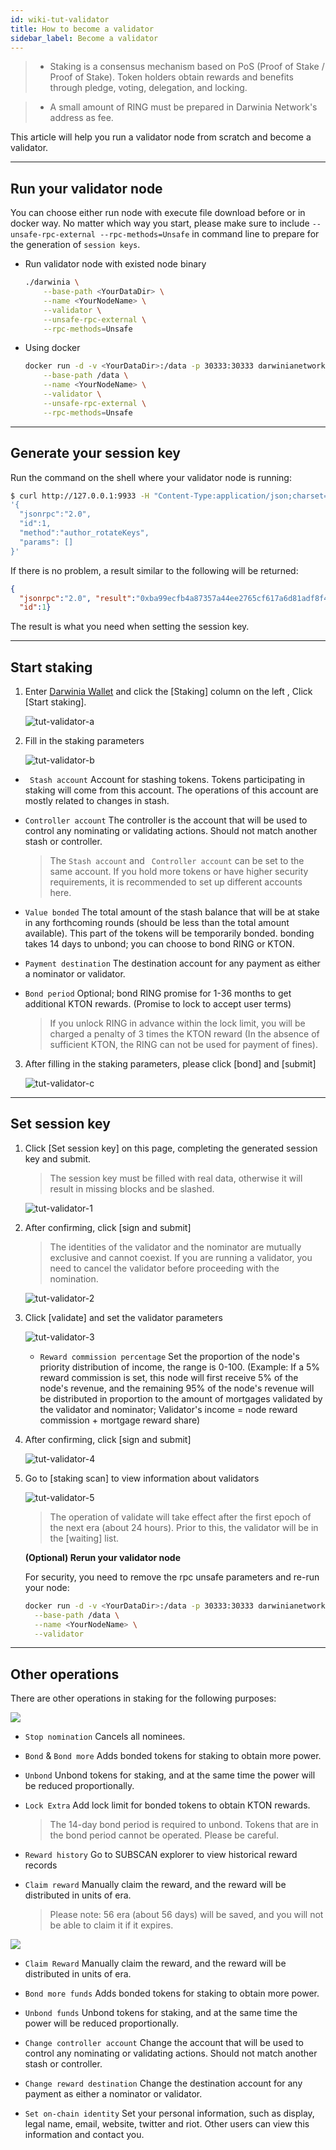 ```yaml
---
id: wiki-tut-validator
title: How to become a validator
sidebar_label: Become a validator
---
```

> - Staking is a consensus mechanism based on PoS (Proof of Stake / Proof of Stake). Token holders obtain rewards and benefits through pledge, voting, delegation, and locking.

> - A small amount of RING must be prepared in Darwinia Network's address as fee.

This article will help you run a validator node from scratch and become a validator.

<hr />

## Run your validator node

You can choose either run node with execute file download before or in docker way. No matter which way you start, please make sure 
to include `--unsafe-rpc-external --rpc-methods=Unsafe` in command line to prepare for the generation of `session keys`.

- Run validator node with existed node binary
  
  ```sh
  ./darwinia \
      --base-path <YourDataDir> \
      --name <YourNodeName> \
      --validator \
      --unsafe-rpc-external \
      --rpc-methods=Unsafe
	```  

- Using docker
  
  ```bash
  docker run -d -v <YourDataDir>:/data -p 30333:30333 darwinianetwork/darwinia:v0.7.0 \
	  --base-path /data \
  	  --name <YourNodeName> \
      --validator \
  	  --unsafe-rpc-external \
  	  --rpc-methods=Unsafe
    ```

<hr />

## Generate your session key

Run the command on the shell where your validator node is running:

```sh
$ curl http://127.0.0.1:9933 -H "Content-Type:application/json;charset=utf-8" -d \
'{
  "jsonrpc":"2.0",
  "id":1,
  "method":"author_rotateKeys",
  "params": []
}'
```

If there is no problem, a result similar to the following will be returned:

```json
{
  "jsonrpc":"2.0", "result":"0xba99ecfb4a87357a44ee2765cf617a6d81adf8f43e522db52e348d2f9d45ccde12d53d562e14bb18522fbc3032b786f44b2b92240f4756386d4baec68bbfb882bbabcce1440c84d7f5b67c8ecb956345100d5dbd07adfeba3d9482f95d9dec6c68d085323e61590f850c38244dd2c2bc4055548d9edfd0471f47da7667c17fe8",
  "id":1}
```

The result is what you need when setting the session key.

<hr />

## Start staking

1. Enter [Darwinia Wallet](https://apps.darwinia.network) and click the [Staking] column on the left , Click [Start staking].
   
   ![tut-validator-a](assets/tut-validator-a.png)


2. Fill in the staking parameters
   
   ![tut-validator-b](assets/tut-validator-b.png)
   
  - ` Stash account` Account for stashing tokens. Tokens participating in staking will come from this account. The operations of this account are mostly related to changes in stash.
  - `Controller account`  The controller is the account that will be used to control any nominating or validating actions. Should not match another stash or controller.
     
	 > The `Stash account` and ` Controller account` can be set to the same account. If you hold more tokens or have higher security requirements, it is recommended to set up different accounts here.

  - `Value bonded` The total amount of the stash balance that will be at stake in any forthcoming rounds (should be less than the total amount available).  This part of the tokens will be temporarily bonded. bonding takes 14 days to unbond; you can choose to bond RING or KTON.
  - `Payment destination` The destination account for any payment as either a nominator or validator.
  - `Bond period` Optional; bond RING promise for 1-36 months to get additional KTON rewards. (Promise to lock to accept user terms)

     > If you unlock RING in advance within the lock limit, you will be charged a penalty of 3 times the KTON reward (In the absence of sufficient KTON, the RING can not be used for payment of fines).

3. After filling in the staking parameters, please click [bond] and [submit]
   
   ![tut-validator-c](assets/tut-validator-c.png)

<hr />

## Set session key

1. Click [Set session key] on this page, completing the generated session key and submit. 
    
	> The session key must be filled with real data, otherwise it will result in missing blocks and be slashed.
	
	![tut-validator-1](assets/tut-validator-1.png)

2. After confirming, click [sign and submit] 
   
   > The identities of the validator and the nominator are mutually exclusive and cannot coexist. If you are running a validator, you need to cancel the validator before proceeding with the nomination.
   
   ![tut-validator-2](assets/tut-validator-2.png)

3. Click [validate] and set the validator parameters
   
   ![tut-validator-3](assets/tut-validator-3.png)
   
   - `Reward commission percentage` Set the proportion of the node's priority distribution of income, the range is 0-100. (Example: If a 5% reward commission is set, this node will first receive 5% of the node's revenue, and the remaining 95% of the node's revenue will be distributed in proportion to the amount of mortgages validated by the validator and nominator; Validator's income = node reward commission + mortgage reward share)
  
4. After confirming, click [sign and submit]
   
   ![tut-validator-4](assets/tut-validator-4.png)

5. Go to [staking scan] to view information about validators
   
   ![tut-validator-5](assets/tut-validator-5.png)
   
     > The operation of validate will take effect after the first epoch of the next era (about 24 hours). Prior to this, the validator will be in the [waiting] list.
	
	**(Optional) Rerun your validator node**
	
	For security, you need to remove the rpc unsafe parameters and re-run your node:

   ```bash
   docker run -d -v <YourDataDir>:/data -p 30333:30333 darwinianetwork/darwinia:v0.7.0 \
     --base-path /data \
     --name <YourNodeName> \
   	 --validator
   ```

<hr />

## Other operations

There are other operations in staking for the following purposes:

![](assets/wiki-tut-validator-6-en.png)

- `Stop nomination` Cancels all nominees.

- `Bond` & `Bond more` Adds bonded tokens for staking to obtain more power.

- `Unbond` Unbond tokens for staking, and at the same time the power will be reduced proportionally.

- `Lock Extra` Add lock limit for bonded tokens to obtain KTON rewards.

  > The 14-day bond period is required to unbond. Tokens that are in the bond period cannot be operated. Please be careful.

- `Reward history` Go to SUBSCAN explorer to view historical reward records

- `Claim reward` Manually claim the reward, and the reward will be distributed in units of era.

  > Please note: 56 era (about 56 days) will be saved, and you will not be able to claim it if it expires.

![](assets/wiki-tut-validator-7-en.png)

- `Claim Reward` Manually claim the reward, and the reward will be distributed in units of era.
  
- `Bond more funds` Adds bonded tokens for staking to obtain more power.
  
- `Unbond funds` Unbond tokens for staking, and at the same time the power will be reduced proportionally. 
  
- `Change controller account` Change the account  that will be used to control any nominating or validating actions. Should not match another stash or controller.
  
- `Change reward destination` Change the destination account for any payment as either a nominator or validator.
  
- `Set on-chain identity` Set your personal information, such as display, legal name, email, website, twitter and riot. Other users can view this information and contact you.


